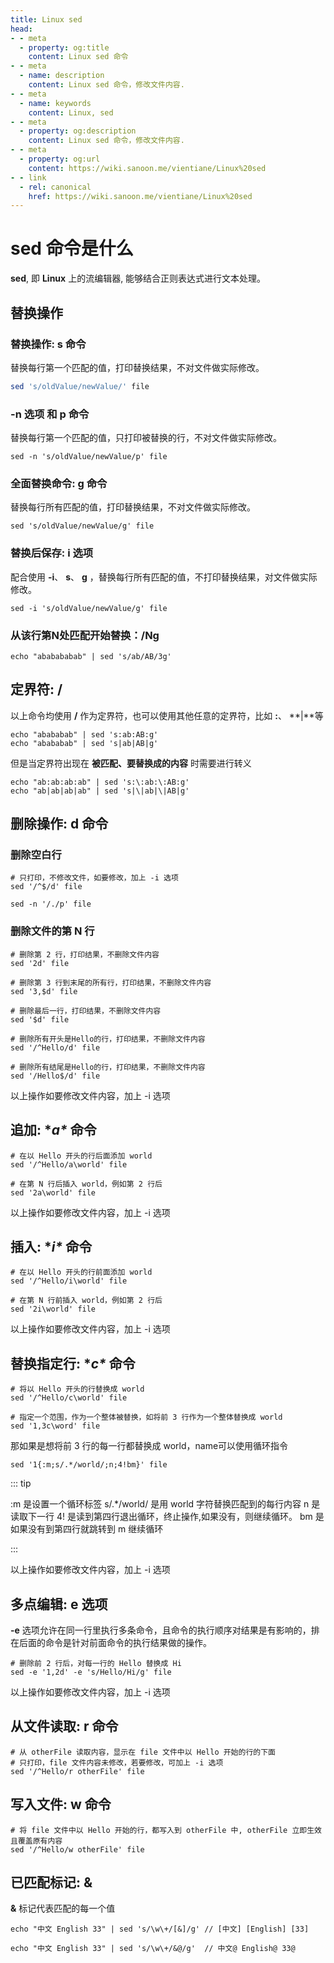 ```yaml
---
title: Linux sed
head:
- - meta
  - property: og:title
    content: Linux sed 命令
- - meta
  - name: description
    content: Linux sed 命令，修改文件内容.
- - meta
  - name: keywords
    content: Linux, sed
- - meta
  - property: og:description
    content: Linux sed 命令，修改文件内容.
- - meta
  - property: og:url
    content: https://wiki.sanoon.me/vientiane/Linux%20sed
- - link
  - rel: canonical
    href: https://wiki.sanoon.me/vientiane/Linux%20sed
---
```


# sed 命令是什么

**sed**, 即 **Linux** 上的流编辑器, 能够结合正则表达式进行文本处理。

## 替换操作

### 替换操作: **s** 命令

替换每行第一个匹配的值，打印替换结果，不对文件做实际修改。

```bash
sed 's/oldValue/newValue/' file
```

### **-n** 选项 和 **p** 命令

替换每行第一个匹配的值，只打印被替换的行，不对文件做实际修改。

```shell
sed -n 's/oldValue/newValue/p' file
```

### 全面替换命令: **g** 命令

替换每行所有匹配的值，打印替换结果，不对文件做实际修改。

```shell
sed 's/oldValue/newValue/g' file
```

### 替换后保存: **i** 选项

配合使用 **-i**、 **s**、 **g** ，替换每行所有匹配的值，不打印替换结果，对文件做实际修改。

```shell
sed -i 's/oldValue/newValue/g' file
```

### 从该行第N处匹配开始替换：**/Ng**

```shell
echo "ababababab" | sed 's/ab/AB/3g'
```

## 定界符: **/**

以上命令均使用 **/** 作为定界符，也可以使用其他任意的定界符，比如 **:**、 **|**等

```shell
echo "abababab" | sed 's:ab:AB:g'
echo "abababab" | sed 's|ab|AB|g'
```

但是当定界符出现在 **被匹配、要替换成的内容** 时需要进行转义

```shell
echo "ab:ab:ab:ab" | sed 's:\:ab:\:AB:g'
echo "ab|ab|ab|ab" | sed 's|\|ab|\|AB|g'
```

## 删除操作: **d** 命令

### 删除空白行

```shell
# 只打印，不修改文件，如要修改，加上 -i 选项
sed '/^$/d' file

sed -n '/./p' file
```

### 删除文件的第 N 行

```shell
# 删除第 2 行，打印结果，不删除文件内容
sed '2d' file

# 删除第 3 行到末尾的所有行，打印结果，不删除文件内容
sed '3,$d' file

# 删除最后一行，打印结果，不删除文件内容
sed '$d' file

# 删除所有开头是Hello的行，打印结果，不删除文件内容
sed '/^Hello/d' file

# 删除所有结尾是Hello的行，打印结果，不删除文件内容
sed '/Hello$/d' file
```

以上操作如要修改文件内容，加上 -i 选项

## 追加: **a\** 命令

```shell
# 在以 Hello 开头的行后面添加 world
sed '/^Hello/a\world' file

# 在第 N 行后插入 world，例如第 2 行后
sed '2a\world' file
```

以上操作如要修改文件内容，加上 -i 选项

## 插入: **i\** 命令

```shell
# 在以 Hello 开头的行前面添加 world
sed '/^Hello/i\world' file

# 在第 N 行前插入 world，例如第 2 行后
sed '2i\world' file
```

以上操作如要修改文件内容，加上 -i 选项

## 替换指定行: **c\** 命令

```shell
# 将以 Hello 开头的行替换成 world
sed '/^Hello/c\world' file

# 指定一个范围，作为一个整体被替换，如将前 3 行作为一个整体替换成 world
sed '1,3c\word' file
```

那如果是想将前 3 行的每一行都替换成 world，name可以使用循环指令

```shell
sed '1{:m;s/.*/world/;n;4!bm}' file
```

::: tip

:m  是设置一个循环标签
s/.*/world/	是用 world 字符替换匹配到的每行内容
n	是读取下一行
4!	是读到第四行退出循环，终止操作,如果没有，则继续循环。
bm	是如果没有到第四行就跳转到 m 继续循环

:::


以上操作如要修改文件内容，加上 -i 选项

## 多点编辑: **e** 选项

**-e** 选项允许在同一行里执行多条命令，且命令的执行顺序对结果是有影响的，排在后面的命令是针对前面命令的执行结果做的操作。

```shell
# 删除前 2 行后，对每一行的 Hello 替换成 Hi
sed -e '1,2d' -e 's/Hello/Hi/g' file 
```

以上操作如要修改文件内容，加上 -i 选项

## 从文件读取: **r** 命令

```shell
# 从 otherFile 读取内容，显示在 file 文件中以 Hello 开始的行的下面
# 只打印，file 文件内容未修改，若要修改，可加上 -i 选项
sed '/^Hello/r otherFile' file
```

## 写入文件: **w** 命令

```shell
# 将 file 文件中以 Hello 开始的行，都写入到 otherFile 中, otherFile 立即生效且覆盖原有内容
sed '/^Hello/w otherFile' file
```

## 已匹配标记: **&**

**&** 标记代表匹配的每一个值

```shell
echo "中文 English 33" | sed 's/\w\+/[&]/g' // [中文] [English] [33]

echo "中文 English 33" | sed 's/\w\+/&@/g'  // 中文@ English@ 33@
```

    
